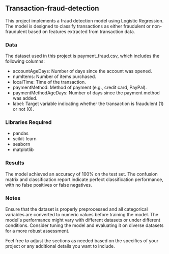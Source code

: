 <h2>Transaction-fraud-detection</h2>

This project implements a fraud detection model using Logistic Regression. The model is designed to classify transactions as either fraudulent or non-fraudulent based on features extracted from transaction data.

<h3>Data</h3>

The dataset used in this project is payment_fraud.csv, which includes the following columns:

<ul>
  <li>accountAgeDays: Number of days since the account was opened.</li>
  <li>numItems: Number of items purchased.</li>
  <li>localTime: Time of the transaction.</li>
  <li>paymentMethod: Method of payment (e.g., credit card, PayPal).</li>
  <li>paymentMethodAgeDays: Number of days since the payment method was added.</li>
  <li>label: Target variable indicating whether the transaction is fraudulent (1) or not (0).</li>
</ul>


<h3>Libraries Required</h3>

<ul>
  <li>pandas</li>
  <li>scikit-learn</li>
  <li>seaborn</li>
  <li>matplotlib</li>
</ul>

<h3>Results</h3>

The model achieved an accuracy of 100% on the test set. 
The confusion matrix and classification report indicate perfect classification performance, with no false positives or false negatives.

<h3>Notes</h3>

Ensure that the dataset is properly preprocessed and all categorical variables are converted to numeric values before training the model.
The model's performance might vary with different datasets or under different conditions. 
Consider tuning the model and evaluating it on diverse datasets for a more robust assessment.

Feel free to adjust the sections as needed based on the specifics of your project or any additional details you want to include.
